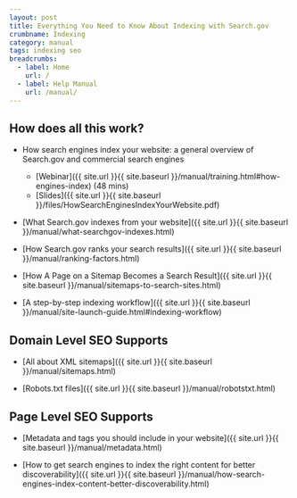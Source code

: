 ```yaml
---
layout: post
title: Everything You Need to Know About Indexing with Search.gov
crumbname: Indexing
category: manual
tags: indexing seo
breadcrumbs:
  - label: Home
    url: /
  - label: Help Manual
    url: /manual/
---
```


## How does all this work?

* How search engines index your website: a general overview of Search.gov and commercial search engines
  * [Webinar]({{ site.url }}{{ site.baseurl }}/manual/training.html#how-engines-index) (48 mins)
  * [Slides]({{ site.url }}{{ site.baseurl }}/files/HowSearchEnginesIndexYourWebsite.pdf)

* [What Search.gov indexes from your website]({{ site.url }}{{ site.baseurl }}/manual/what-searchgov-indexes.html)

* [How Search.gov ranks your search results]({{ site.url }}{{ site.baseurl }}/manual/ranking-factors.html)

* [How A Page on a Sitemap Becomes a Search Result]({{ site.url }}{{ site.baseurl }}/manual/sitemaps-to-search-sites.html)

* [A step-by-step indexing workflow]({{ site.url }}{{ site.baseurl }}/manual/site-launch-guide.html#indexing-workflow)

## Domain Level SEO Supports

* [All about XML sitemaps]({{ site.url }}{{ site.baseurl }}/manual/sitemaps.html)

* [Robots.txt files]({{ site.url }}{{ site.baseurl }}/manual/robotstxt.html)

## Page Level SEO Supports

* [Metadata and tags you should include in your website]({{ site.url }}{{ site.baseurl }}/manual/metadata.html)

* [How to get search engines to index the right content for better discoverability]({{ site.url }}{{ site.baseurl }}/manual/how-search-engines-index-content-better-discoverability.html)

